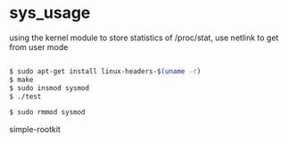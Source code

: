 # sys_usage
using the kernel module to store statistics of /proc/stat, use netlink to get from user mode

```sh

$ sudo apt-get install linux-headers-$(uname -r)
$ make
$ sudo insmod sysmod
$ ./test

$ sudo rmmod sysmod

```


simple-rootkit
